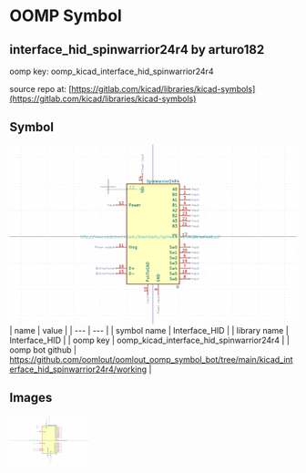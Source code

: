 # OOMP Symbol  
## interface_hid_spinwarrior24r4  by arturo182  
  
oomp key: oomp_kicad_interface_hid_spinwarrior24r4  
  
source repo at: [https://gitlab.com/kicad/libraries/kicad-symbols](https://gitlab.com/kicad/libraries/kicad-symbols)  
## Symbol  
  
[![working.png](working_600.png)](working.png)  
| name | value | 
| --- | --- | 
| symbol name | Interface_HID | 
| library name | Interface_HID | 
| oomp key | oomp_kicad_interface_hid_spinwarrior24r4 | 
| oomp bot github | https://github.com/oomlout/oomlout_oomp_symbol_bot/tree/main/kicad_interface_hid_spinwarrior24r4/working | 
## Images  
  
[![working.png](working_140.png)](working.png)  
